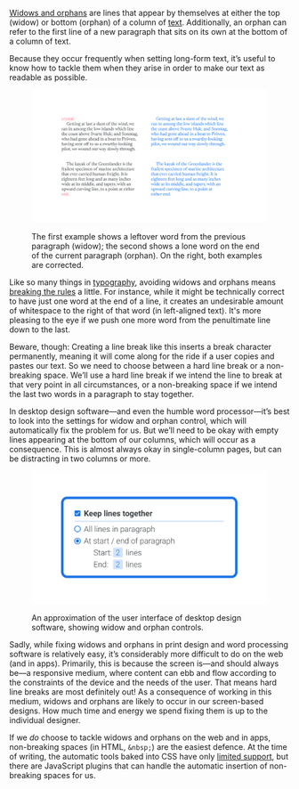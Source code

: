 
[Widows and orphans](/glossary/widows_orphans) are lines that appear by themselves at either the top (widow) or bottom (orphan) of a column of [text](/glossary/text_copy). Additionally, an orphan can refer to the first line of a new paragraph that sits on its own at the bottom of a column of text.

Because they occur frequently when setting long-form text, it’s useful to know how to tackle them when they arise in order to make our text as readable as possible.

<figure>

![Two different columns of text, set on the left with undesirable widows and orphans, and set again on the right with manual corrections. The first example shows a leftover word from the previous paragraph (widow); the second shows a lone word on the end of the current paragraph (orphan).](images/thumbnail.svg)
<figcaption>The first example shows a leftover word from the previous paragraph (widow); the second shows a lone word on the end of the current paragraph (orphan). On the right, both examples are corrected.</figcaption>

</figure>

Like so many things in [typography](/glossary/typography), avoiding widows and orphans means [breaking the rules](/lesson/breaking_the_rules) a little. For instance, while it might be technically correct to have just one word at the end of a line, it creates an undesirable amount of whitespace to the right of that word (in left-aligned text). It's more pleasing to the eye if we push one more word from the penultimate line down to the last.

Beware, though: Creating a line break like this inserts a break character permanently, meaning it will come along for the ride if a user copies and pastes our text. So we need to choose between a hard line break or a non-breaking space. We’ll use a hard line break if we intend the line to break at that very point in all circumstances, or a non-breaking space if we intend the last two words in a paragraph to stay together.

In desktop design software—and even the humble word processor—it’s best to look into the settings for widow and orphan control, which will automatically fix the problem for us. But we’ll need to be okay with empty lines appearing at the bottom of our columns, which will occur as a consequence. This is almost always okay in single-column pages, but can be distracting in two columns or more.

<figure>

![An approximation of the user interface of desktop design software, showing widow and orphan controls.](images/3.5.2.svg)
<figcaption>An approximation of the user interface of desktop design software, showing widow and orphan controls.</figcaption>

</figure>

Sadly, while fixing widows and orphans in print design and word processing software is relatively easy, it’s considerably more difficult to do on the web (and in apps). Primarily, this is because the screen is—and should always be—a responsive medium, where content can ebb and flow according to the constraints of the device and the needs of the user. That means hard line breaks are most definitely out! As a consequence of working in this medium, widows and orphans are likely to occur in our screen-based designs. How much time and energy we spend fixing them is up to the individual designer.

If we *do* choose to tackle widows and orphans on the web and in apps, non-breaking spaces (in HTML, `&nbsp;`) are the easiest defence. At the time of writing, the automatic tools baked into CSS have only [limited support](https://caniuse.com/?search=page-break), but there are JavaScript plugins that can handle the automatic insertion of non-breaking spaces for us.
